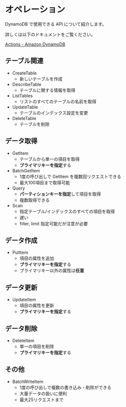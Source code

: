 # オペレーション

DynamoDB で使用できる API について紹介します。

詳しくは以下のドキュメントをご覧ください。

[Actions - Amazon DynamoDB](https://docs.aws.amazon.com/amazondynamodb/latest/APIReference/API_Operations.html)

## テーブル関連

- CreateTable
    - 新しいテーブルを作成
- DescribeTable
    - テーブルに関する情報を取得
- ListTables
    - リストのすべてのテーブルの名前を取得
- UpdateTable
    - テーブルのインデックス設定を変更
- DeleteTable
    - テーブルを削除

## データ取得

- GetItem
    - テーブルから単一の項目を取得
    - **プライマリキーを指定**する
- BatchGetItem
    - 1度の呼び出しで GetItem を複数回リクエストできる
    - 最大100項目まで取得可能
- Query
    - **パーティションキーを指定**して項目を取得
    - 複数取得できる
- Scan
    - 指定テーブル/インデックスのすべての項目を取得
    - 遅い
    - filter, limit 指定可能だが注意が必要

## データ作成

- PutItem
    - 項目の属性を追加
    - **プライマリキーを指定**する
    - プライマリキー以外の属性は**任意**

## データ更新

- UpdateItem
    - 項目の属性を更新
    - **プライマリキーを指定**する

## データ削除

- DeleteItem
    - 単一の項目を削除
    - **プライマリキーを指定**する

## その他
- BatchWriteItem
  - 1度の呼び出しで複数の書き込み・削除ができる
  - 大量データの扱いに便利
  - 最大25リクエストまで

